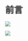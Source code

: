 # 前言


![](https://cdn.jsdelivr.net/gh/Rosefinch-Midsummer/MyImagesHost01/img/202310081815785.png)



![](https://cdn.jsdelivr.net/gh/Rosefinch-Midsummer/MyImagesHost01/img/202310081926435.png)

